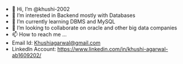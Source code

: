 - 👋 Hi, I’m @khushi-2002
- 👀 I’m interested in Backend mostly with Databases
- 🌱 I’m currently learning DBMS and MySQL
- 💞️ I’m looking to collaborate on oracle and other big data companies
- 📫 How to reach me ...
- Email Id: Khushiagarwal@gmail.com
- Linkedln Account: https://www.linkedin.com/in/khushi-agarwal-ab1609202/

<!---
khushi-2002/khushi-2002 is a ✨ special ✨ repository because its `README.md` (this file) appears on your GitHub profile.
You can click the Preview link to take a look at your changes.
--->
